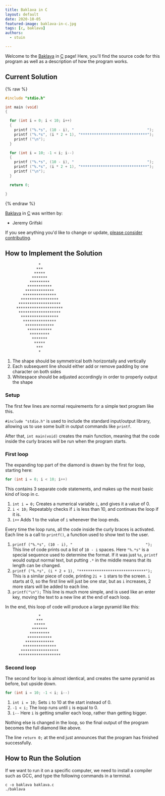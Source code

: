 ```yaml
---
title: Baklava in C
layout: default
date: 2020-10-05
featured-image: baklava-in-c.jpg
tags: [c, baklava]
authors:
  - stuin

---
```


Welcome to the [Baklava](https://rzuckerm.github.io/sample-programs-website-copy/projects/baklava) in [C](https://rzuckerm.github.io/sample-programs-website-copy/languages/c) page! Here, you'll find the source code for this program as well as a description of how the program works.

## Current Solution

{% raw %}

```c
#include "stdio.h"

int main (void)
{

  for (int i = 0; i < 10; i++)
  {
    printf ("%.*s", (10 - i), "                                 ");
    printf ("%.*s", (i * 2 + 1), "******************************");
    printf ("\n");
  }

  for (int i = 10; -1 < i; i--)
  {
    printf ("%.*s", (10 - i), "                                 ");
    printf ("%.*s", (i * 2 + 1), "******************************");
    printf ("\n");
  }

  return 0;

}
```

{% endraw %}

[Baklava](https://rzuckerm.github.io/sample-programs-website-copy/projects/baklava) in [C](https://rzuckerm.github.io/sample-programs-website-copy/languages/c) was written by:

- Jeremy Grifski

If you see anything you'd like to change or update, [please consider contributing](https://github.com/TheRenegadeCoder/sample-programs).

## How to Implement the Solution

```
               *
              ***
             *****
            *******
           *********
          ***********
         *************
        ***************
       *****************
      *******************
     *********************
      *******************
       *****************
        ***************
         *************
          ***********
           *********
            *******
             *****
              ***
               *
```

1.  The shape should be symmetrical both horizontally and vertically
2.  Each subsequent line should either add or remove padding by one character on both sides
3.  Whitespace should be adjusted accordingly in order to properly output the shape

### Setup

The first few lines are normal requirements for a simple text program like this.

`#include "stdio.h"` is used to include the standard input/output library, allowing us to use some built in output commands like `printf`.

After that, `int main(void)` creates the main function, meaning that the code inside the curly braces will be run when the program starts.

### First loop

The expanding top part of the diamond is drawn by the first for loop, starting here:

```c
for (int i = 0; i < 10; i++)
```

This contains 3 separate code statements, and makes up the most basic kind of loop in c.

1. `int i = 0;` Creates a numerical variable `i`, and gives it a value of 0.
2. `i < 10;` Repeatably checks if `i` is less than 10, and continues the loop if it is.
3. `i++` Adds 1 to the value of `i` whenever the loop ends.

Every time the loop runs, all the code inside the curly braces is activated.
Each line is a call to `printf()`, a function used to show text to the user.

1. `printf ("%.*s", (10 - i), "                                 ");`
  This line of code prints out a list of `10 - i` spaces. Here `"%.*s"` is a special sequence used to determine the format. If it was just `%s`, `printf` would output normal text, but putting `.*` in the middle means that its length can be changed.
2. `printf ("%.*s", (i * 2 + 1), "******************************");`
  This is a similar piece of code, printing `2i + 1` stars to the screen. `i` starts at 0, so the first line will just be one star, but as `i` increases, 2 more stars will be added to each line.
3. `printf("\n");`
	This line is much more simple, and is used like an enter key, moving the text to a new line at the end of each loop.

In the end, this loop of code will produce a large pyramid like this:

```
               *
              ***
             *****
            *******
           *********
          ***********
         *************
        ***************
       *****************
      *******************
```

### Second loop

The second for loop is almost identical, and creates the same pyramid as before, but upside down.
```c
for (int i = 10; -1 < i; i--)
```
1. `int i = 10;` Sets `i` to 10 at the start instead of 0.
2. `-1 < i;` The loop runs until `i` is equal to 0.
3. `i--` Here `i` is getting smaller each loop, rather than getting bigger.

Nothing else is changed in the loop, so the final output of the program becomes the full diamond like above.

The line `return 0;` at the end just announces that the program has finished successfully.


## How to Run the Solution

If we want to run it on a specific computer, we need to install a compiler such as GCC, and type the following commands in a terminal.

```console
c -o baklava baklava.c
./baklava
```
